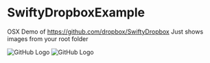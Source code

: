 # SwiftyDropboxExample
OSX Demo of https://github.com/dropbox/SwiftyDropbox
Just shows images from your root folder

![GitHub Logo](https://dl.dropboxusercontent.com/u/11819370/sd1.png)
![GitHub Logo](https://dl.dropboxusercontent.com/u/11819370/sd2.png)
